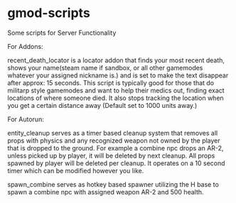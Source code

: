 # gmod-scripts
Some scripts for Server Functionality

For Addons:

recent_death_locator is a locator addon that finds your most recent death, shows your name(steam name if sandbox, or all other gamemodes whatever your assigned nickname is.) and is set to make the text disappear after approx: 15 seconds. This script is typically good for those that do militarp style gamemodes and want to help their medics out, finding exact locations of where someone died. It also stops tracking the location when you get a certain distance away (Default set to 1000 units away.)

For Autorun:

entity_cleanup serves as a timer based cleanup system that removes all props with physics and any recognized weapon not owned by the player that is dropped to the ground. For example a combine npc drops an AR-2, unless picked up by player, it will be deleted by next cleanup. All props spawned by player will be deleted per cleanup. It operates on a 10 second timer which can be modified however you like.

spawn_combine serves as hotkey based spawner utilizing the H base to spawn a combine npc with assigned weapon AR-2 and 500 health.
